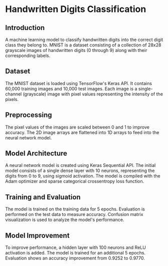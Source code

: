 # Handwritten Digits Classification

## Introduction
A machine learning model to classify handwritten digits into the correct digit class they belong to. MNIST is a dataset consisting of a collection of 28x28 grayscale images of handwritten digits (0 through 9) along with their corresponding labels.

## Dataset
The MNIST dataset is loaded using TensorFlow's Keras API. It contains 60,000 training images and 10,000 test images. Each image is a single-channel (grayscale) image with pixel values representing the intensity of the pixels.

## Preprocessing
The pixel values of the images are scaled between 0 and 1 to improve accuracy. The 2D image arrays are flattened into 1D arrays to feed into the neural network model.

## Model Architecture
A neural network model is created using Keras Sequential API. The initial model consists of a single dense layer with 10 neurons, representing the digits from 0 to 9, using sigmoid activation. The model is compiled with the Adam optimizer and sparse categorical crossentropy loss function.

## Training and Evaluation
The model is trained on the training data for 5 epochs. Evaluation is performed on the test data to measure accuracy. Confusion matrix visualization is used to analyze the model's performance.

## Model Improvement
To improve performance, a hidden layer with 100 neurons and ReLU activation is added. The model is trained for an additional 5 epochs. Evaluation shows an accuracy improvement from 0.9252 to 0.9770.
